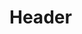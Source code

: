 <!-- TITLE: Inspired Learning -->
<!-- SUBTITLE: Inspires your part to learn at a greater rate, increasing their experience gain by 7 percent for kills and successful tradeskill combines. -->

# Header
